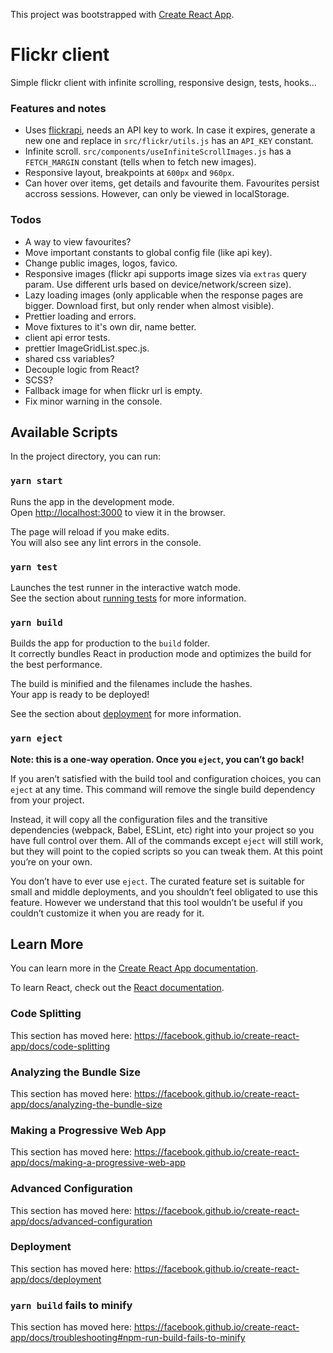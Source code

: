 This project was bootstrapped with [Create React App](https://github.com/facebook/create-react-app).

# Flickr client

Simple flickr client with infinite scrolling, responsive design, tests, hooks...

### Features and notes
- Uses [flickrapi](https://www.flickr.com/services/api/flickr.photos.getRecent.html), needs an API key to work.
In case it expires, generate a new one and replace in `src/flickr/utils.js` has an `API_KEY` constant.
- Infinite scroll. `src/components/useInfiniteScrollImages.js` has a `FETCH_MARGIN` constant (tells when to fetch new images).
- Responsive layout, breakpoints at `600px` and `960px`.
- Can hover over items, get details and favourite them. Favourites persist accross sessions. However, can only be viewed in localStorage.

### Todos
- A way to view favourites?
- Move important constants to global config file (like api key).
- Change public images, logos, favico.
- Responsive images (flickr api supports image sizes via `extras` query param. Use different urls based on device/network/screen size).
- Lazy loading images (only applicable when the response pages are bigger. Download first, but only render when almost visible).
- Prettier loading and errors.
- Move fixtures to it's own dir, name better.
- client api error tests.
- prettier ImageGridList.spec.js.
- shared css variables?
- Decouple logic from React?
- SCSS?
- Fallback image for when flickr url is empty.
- Fix minor warning in the console.

## Available Scripts

In the project directory, you can run:

### `yarn start`

Runs the app in the development mode.<br />
Open [http://localhost:3000](http://localhost:3000) to view it in the browser.

The page will reload if you make edits.<br />
You will also see any lint errors in the console.

### `yarn test`

Launches the test runner in the interactive watch mode.<br />
See the section about [running tests](https://facebook.github.io/create-react-app/docs/running-tests) for more information.

### `yarn build`

Builds the app for production to the `build` folder.<br />
It correctly bundles React in production mode and optimizes the build for the best performance.

The build is minified and the filenames include the hashes.<br />
Your app is ready to be deployed!

See the section about [deployment](https://facebook.github.io/create-react-app/docs/deployment) for more information.

### `yarn eject`

**Note: this is a one-way operation. Once you `eject`, you can’t go back!**

If you aren’t satisfied with the build tool and configuration choices, you can `eject` at any time. This command will remove the single build dependency from your project.

Instead, it will copy all the configuration files and the transitive dependencies (webpack, Babel, ESLint, etc) right into your project so you have full control over them. All of the commands except `eject` will still work, but they will point to the copied scripts so you can tweak them. At this point you’re on your own.

You don’t have to ever use `eject`. The curated feature set is suitable for small and middle deployments, and you shouldn’t feel obligated to use this feature. However we understand that this tool wouldn’t be useful if you couldn’t customize it when you are ready for it.

## Learn More

You can learn more in the [Create React App documentation](https://facebook.github.io/create-react-app/docs/getting-started).

To learn React, check out the [React documentation](https://reactjs.org/).

### Code Splitting

This section has moved here: https://facebook.github.io/create-react-app/docs/code-splitting

### Analyzing the Bundle Size

This section has moved here: https://facebook.github.io/create-react-app/docs/analyzing-the-bundle-size

### Making a Progressive Web App

This section has moved here: https://facebook.github.io/create-react-app/docs/making-a-progressive-web-app

### Advanced Configuration

This section has moved here: https://facebook.github.io/create-react-app/docs/advanced-configuration

### Deployment

This section has moved here: https://facebook.github.io/create-react-app/docs/deployment

### `yarn build` fails to minify

This section has moved here: https://facebook.github.io/create-react-app/docs/troubleshooting#npm-run-build-fails-to-minify
